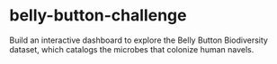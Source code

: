 # belly-button-challenge
Build an interactive dashboard to explore the Belly Button Biodiversity dataset, which catalogs the microbes that colonize human navels.
